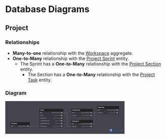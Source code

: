 # Database Diagrams

## Project

### Relationships

- **Many-to-one** relationship with the [Workspace](../../aggregates/Aggregate.Workspace.md) aggregate.
- **One-to-Many** relationship with the [Project Sprint](../../entities/project/Entity.ProjectSprint.md) entity.
  - The Sprint has a **One-to-Many** relationship with the 
    [Project Section](../../entities/project/Entity.ProjectSection.md) entity.
    - The Section has a **One-to-Many** relationship with the
      [Project Task](../../entities/project/Entity.ProjectTask.md) entity.

### Diagram

<img src="../../../images/domain/diagrams/aggregates/diagram.project.png" alt="Project Diagram" width="75%"/>
